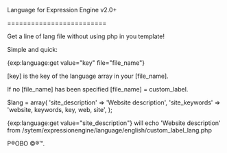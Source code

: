 Language for Expression Engine v2.0+

=========================

Get a line of lang file without using php in you template!

Simple and quick:


{exp:language:get value="key" file="file_name"}

[key] is the key of the language array in your [file_name].

If no [file_name] has been specified [file_name] = custom_label.


$lang = array(
  'site_description'			=> 	'Website description',
	'site_keywords'				=> 	'website, keywords, key, web, site',
);

{exp:language:get value="site_description"} will echo 'Website description' from /sytem/expressionengine/language/english/custom_label_lang.php


P®OBO ©®™.
